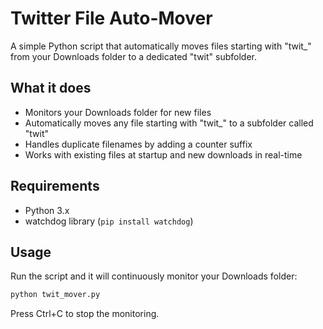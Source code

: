 # Twitter File Auto-Mover

A simple Python script that automatically moves files starting with "twit_" from your Downloads folder to a dedicated "twit" subfolder.

## What it does

- Monitors your Downloads folder for new files
- Automatically moves any file starting with "twit_" to a subfolder called "twit"
- Handles duplicate filenames by adding a counter suffix
- Works with existing files at startup and new downloads in real-time

## Requirements

- Python 3.x
- watchdog library (`pip install watchdog`)

## Usage

Run the script and it will continuously monitor your Downloads folder:

```bash
python twit_mover.py
```

Press Ctrl+C to stop the monitoring.